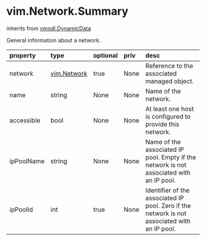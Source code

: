 vim.Network.Summary
===================
inherits from [vmodl.DynamicData](docs/vmodl.DynamicData.md)


General information about a network.

| property | type | optional | priv | desc |
|:---------|:-----|:---------|:-----|:-----|
| network | [vim.Network](vim.Network.md "vim.Network") | true | None | Reference to the associated managed object. |
| name | string | None | None | Name of the network. |
| accessible | bool | None | None | At least one host is configured to provide this network. |
| ipPoolName | string | None | None | Name of the associated IP pool. Empty if the network is not associated with an  IP pool. |
| ipPoolId | int | true | None | Identifier of the associated IP pool. Zero if the network is not associated  with an IP pool. |


